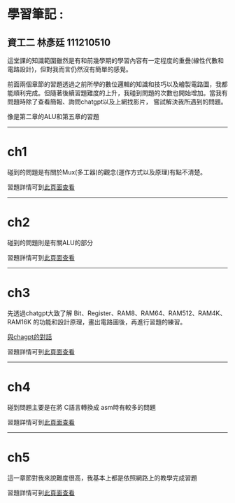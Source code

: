 # 學習筆記 : 
資工二 林彥廷 111210510
---
這堂課的知識範圍雖然是有和前幾學期的學習內容有一定程度的重疊(線性代數和電路設計)，但對我而言仍然沒有簡單的感覺。

前面兩個章節的習題透過之前所學的數位邏輯的知識和技巧以及繪製電路圖，我都能順利完成。但隨著後續習題難度的上升，我碰到問題的次數也開始增加。當我有問題時除了查看簡報、詢問chatgpt以及上網找影片，
嘗試解決我所遇到的問題。

像是第二章的ALU和第五章的習題

---

# ch1
碰到的問題是有關於Mux(多工器)的觀念(運作方式以及原理)有點不清楚。

習題詳情可到<a href="https://github.com/codewhight/_co/blob/master/01/README.md" target="_blank">此頁面查看</a>

---

# ch2
碰到的問題則是有關ALU的部分

習題詳情可到<a href="https://github.com/codewhight/_co/blob/master/02/README.md" target="_blank">此頁面查看</a>

---

# ch3
先透過chatgpt大致了解 Bit、Register、RAM8、RAM64、RAM512、RAM4K、RAM16K 的功能和設計原理，畫出電路圖後，再進行習題的練習。

<a href="https://chatgpt.com/share/676c4028-3dbc-8012-bed0-9ed2d9b6501b" target="_blank">與chagpt的對話</a>

習題詳情可到<a href="https://github.com/codewhight/_co/blob/master/03/README.md" target="_blank">此頁面查看</a>

---

# ch4
碰到問題主要是在將 C語言轉換成 asm時有較多的問題

習題詳情可到<a href="https://github.com/codewhight/_co/blob/master/04/README.md" target="_blank">此頁面查看</a>

---
# ch5

這一章節對我來說難度很高，我基本上都是依照網路上的教學完成習題

習題詳情可到<a href="https://github.com/codewhight/_co/blob/master/05/README.md" target="_blank">此頁面查看</a>




